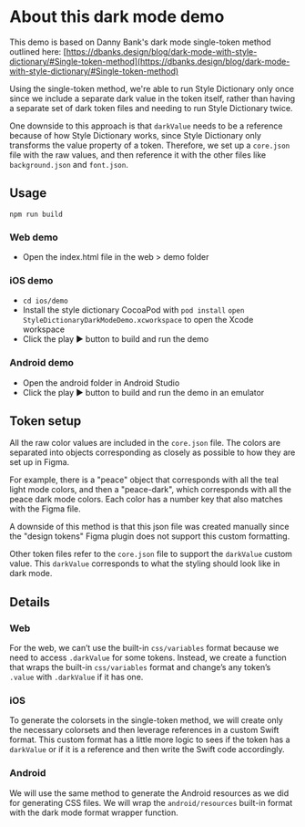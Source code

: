 # About this dark mode demo

This demo is based on Danny Bank's dark mode single-token method outlined here: [https://dbanks.design/blog/dark-mode-with-style-dictionary/#Single-token-method](https://dbanks.design/blog/dark-mode-with-style-dictionary/#Single-token-method)

Using the single-token method, we're able to run Style Dictionary only once since we include a separate dark value in the token itself, rather than having a separate set of dark token files and needing to run Style Dictionary twice.

One downside to this approach is that `darkValue` needs to be a reference because of how Style Dictionary works, since Style Dictionary only transforms the value property of a token. Therefore, we set up a `core.json` file with the raw values, and then reference it with the other files like `background.json` and `font.json`.

## Usage
```npm run build ```

### Web demo
- Open the index.html file in the web > demo folder

### iOS demo
- `cd ios/demo`
- Install the style dictionary CocoaPod with `pod install`
`open StyleDictionaryDarkModeDemo.xcworkspace` to open the Xcode workspace
- Click the play ▶️ button to build and run the demo

### Android demo
- Open the android folder in Android Studio
- Click the play ▶️ button to build and run the demo in an emulator

## Token setup
All the raw color values are included in the `core.json` file. The colors are separated into objects corresponding as closely as possible to how they are set up in Figma.

For example, there is a "peace" object that corresponds with all the teal light mode colors, and then a "peace-dark", which corresponds with all the peace dark mode colors. Each color has a number key that also matches with the Figma file.

A downside of this method is that this json file was created manually since the "design tokens" Figma plugin does not support this custom formatting.

Other token files refer to the `core.json` file to support the `darkValue` custom value. This `darkValue` corresponds to what the styling should look like in dark mode.

## Details

### Web
For the web, we can’t use the built-in `css/variables` format because we need to access `.darkValue` for some tokens. Instead, we create a function that wraps the built-in `css/variables` format and change’s any token’s `.value` with `.darkValue` if it has one.

### iOS
To generate the colorsets in the single-token method, we will create only the necessary colorsets and then leverage references in a custom Swift format. This custom format has a little more logic to sees if the token has a `darkValue` or if it is a reference and then write the Swift code accordingly.

### Android
We will use the same method to generate the Android resources as we did for generating CSS files. We will wrap the `android/resources` built-in format with the dark mode format wrapper function.



